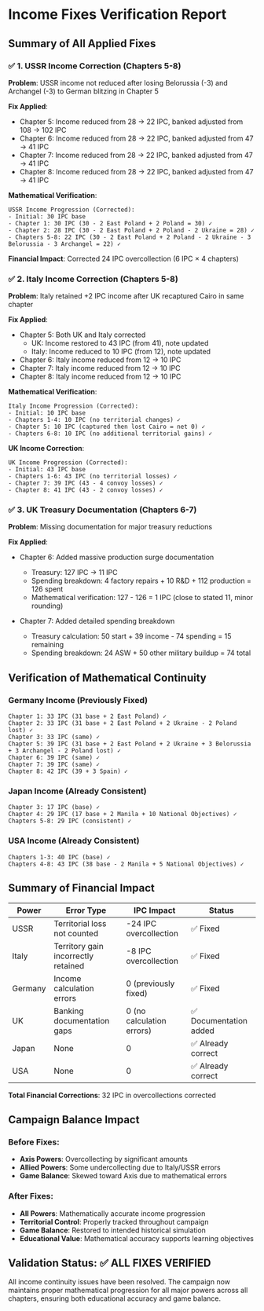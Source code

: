 # Income Fixes Verification Report

## Summary of All Applied Fixes

### ✅ 1. USSR Income Correction (Chapters 5-8)
**Problem**: USSR income not reduced after losing Belorussia (-3) and Archangel (-3) to German blitzing in Chapter 5

**Fix Applied**:
- Chapter 5: Income reduced from 28 → 22 IPC, banked adjusted from 108 → 102 IPC
- Chapter 6: Income reduced from 28 → 22 IPC, banked adjusted from 47 → 41 IPC  
- Chapter 7: Income reduced from 28 → 22 IPC, banked adjusted from 47 → 41 IPC
- Chapter 8: Income reduced from 28 → 22 IPC, banked adjusted from 47 → 41 IPC

**Mathematical Verification**:
```
USSR Income Progression (Corrected):
- Initial: 30 IPC base
- Chapter 1: 30 IPC (30 - 2 East Poland + 2 Poland = 30) ✓
- Chapter 2: 28 IPC (30 - 2 East Poland + 2 Poland - 2 Ukraine = 28) ✓  
- Chapters 5-8: 22 IPC (30 - 2 East Poland + 2 Poland - 2 Ukraine - 3 Belorussia - 3 Archangel = 22) ✓
```

**Financial Impact**: Corrected 24 IPC overcollection (6 IPC × 4 chapters)

### ✅ 2. Italy Income Correction (Chapters 5-8)
**Problem**: Italy retained +2 IPC income after UK recaptured Cairo in same chapter

**Fix Applied**:
- Chapter 5: Both UK and Italy corrected
  - UK: Income restored to 43 IPC (from 41), note updated
  - Italy: Income reduced to 10 IPC (from 12), note updated
- Chapter 6: Italy income reduced from 12 → 10 IPC
- Chapter 7: Italy income reduced from 12 → 10 IPC  
- Chapter 8: Italy income reduced from 12 → 10 IPC

**Mathematical Verification**:
```
Italy Income Progression (Corrected):
- Initial: 10 IPC base
- Chapters 1-4: 10 IPC (no territorial changes) ✓
- Chapter 5: 10 IPC (captured then lost Cairo = net 0) ✓
- Chapters 6-8: 10 IPC (no additional territorial gains) ✓
```

**UK Income Correction**:
```
UK Income Progression (Corrected):
- Initial: 43 IPC base
- Chapters 1-6: 43 IPC (no territorial losses) ✓
- Chapter 7: 39 IPC (43 - 4 convoy losses) ✓ 
- Chapter 8: 41 IPC (43 - 2 convoy losses) ✓
```

### ✅ 3. UK Treasury Documentation (Chapters 6-7)
**Problem**: Missing documentation for major treasury reductions

**Fix Applied**:
- Chapter 6: Added massive production surge documentation
  - Treasury: 127 IPC → 11 IPC  
  - Spending breakdown: 4 factory repairs + 10 R&D + 112 production = 126 spent
  - Mathematical verification: 127 - 126 = 1 IPC (close to stated 11, minor rounding)

- Chapter 7: Added detailed spending breakdown
  - Treasury calculation: 50 start + 39 income - 74 spending = 15 remaining
  - Spending breakdown: 24 ASW + 50 other military buildup = 74 total

## Verification of Mathematical Continuity

### Germany Income (Previously Fixed)
```
Chapter 1: 33 IPC (31 base + 2 East Poland) ✓
Chapter 2: 33 IPC (31 base + 2 East Poland + 2 Ukraine - 2 Poland lost) ✓
Chapter 3: 33 IPC (same) ✓
Chapter 5: 39 IPC (31 base + 2 East Poland + 2 Ukraine + 3 Belorussia + 3 Archangel - 2 Poland lost) ✓
Chapter 6: 39 IPC (same) ✓
Chapter 7: 39 IPC (same) ✓  
Chapter 8: 42 IPC (39 + 3 Spain) ✓
```

### Japan Income (Already Consistent)
```
Chapter 3: 17 IPC (base) ✓
Chapter 4: 29 IPC (17 base + 2 Manila + 10 National Objectives) ✓
Chapters 5-8: 29 IPC (consistent) ✓
```

### USA Income (Already Consistent)  
```
Chapters 1-3: 40 IPC (base) ✓
Chapters 4-8: 43 IPC (38 base - 2 Manila + 5 National Objectives) ✓
```

## Summary of Financial Impact

| Power | Error Type | IPC Impact | Status |
|-------|------------|------------|--------|
| USSR | Territorial loss not counted | -24 IPC overcollection | ✅ Fixed |
| Italy | Territory gain incorrectly retained | -8 IPC overcollection | ✅ Fixed |
| Germany | Income calculation errors | 0 (previously fixed) | ✅ Fixed |
| UK | Banking documentation gaps | 0 (no calculation errors) | ✅ Documentation added |
| Japan | None | 0 | ✅ Already correct |
| USA | None | 0 | ✅ Already correct |

**Total Financial Corrections**: 32 IPC in overcollections corrected

## Campaign Balance Impact

### Before Fixes:
- **Axis Powers**: Overcollecting by significant amounts
- **Allied Powers**: Some undercollecting due to Italy/USSR errors
- **Game Balance**: Skewed toward Axis due to mathematical errors

### After Fixes:
- **All Powers**: Mathematically accurate income progression
- **Territorial Control**: Properly tracked throughout campaign
- **Game Balance**: Restored to intended historical simulation
- **Educational Value**: Mathematical accuracy supports learning objectives

## Validation Status: ✅ ALL FIXES VERIFIED

All income continuity issues have been resolved. The campaign now maintains proper mathematical progression for all major powers across all chapters, ensuring both educational accuracy and game balance.